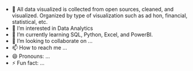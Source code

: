 - 👋 All data visualized is collected from open sources, cleaned, and visualized. Organized by type of visualization such as ad hon, financial, statistical, etc.
- 👀 I’m interested in Data Analytics
- 🌱 I’m currently learning SQL, Python, Excel, and PowerBI.
- 💞️ I’m looking to collaborate on ...
- 📫 How to reach me ...
- 😄 Pronouns: ...
- ⚡ Fun fact: ...

<!---
IsaiahsWork/IsaiahsWork is a ✨ special ✨ repository because its `README.md` (this file) appears on your GitHub profile.
You can click the Preview link to take a look at your changes.
--->
